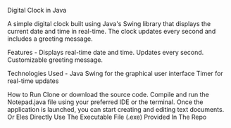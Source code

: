 Digital Clock in Java

A simple digital clock built using Java's Swing library that displays the current date and time in real-time. The clock updates every second and includes a greeting message.

Features - 
Displays real-time date and time.
Updates every second.
Customizable greeting message.

Technologies Used - 
Java
Swing for the graphical user interface
Timer for real-time updates

How to Run Clone or download the source code. Compile and run the Notepad.java file using your preferred IDE or the terminal. Once the application is launched, you can start creating and editing text documents. Or Eles Directly Use The Executable File (.exe) Provided In The Repo

